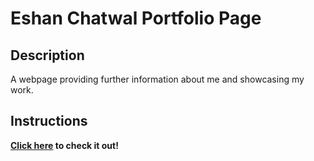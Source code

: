 # Eshan Chatwal Portfolio Page

## Description
A webpage providing further information about me and showcasing my work.

## Instructions
**[Click here](http://eshanchatwal.co.uk) to check it out!**
